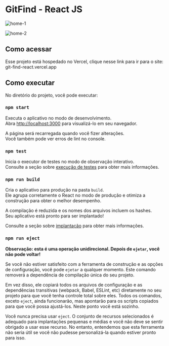 # GitFind - React JS

![home-1](https://github.com/cintra1/GitFind-React/assets/101955322/858ecd08-ca6a-4496-a3a9-10597a8e3813)

![home-2](https://github.com/cintra1/GitFind-React/assets/101955322/e2085471-acac-412a-9df7-89c44c3132e1)

## Como acessar

Esse projeto está hospedado no Vercel, clique nesse link para ir para o site: git-find-react.vercel.app

## Como executar

No diretório do projeto, você pode executar:

### `npm start`

Executa o aplicativo no modo de desenvolvimento.\
Abra [http://localhost:3000](http://localhost:3000) para visualizá-lo em seu navegador.

A página será recarregada quando você fizer alterações.\
Você também pode ver erros de lint no console.

### `npm test`

Inicia o executor de testes no modo de observação interativo.\
Consulte a seção sobre [execução de testes](https://facebook.github.io/create-react-app/docs/running-tests) para obter mais informações.

### `npm run build`

Cria o aplicativo para produção na pasta `build`.\
Ele agrupa corretamente o React no modo de produção e otimiza a construção para obter o melhor desempenho.

A compilação é reduzida e os nomes dos arquivos incluem os hashes.\
Seu aplicativo está pronto para ser implantado!

Consulte a seção sobre [implantação](https://facebook.github.io/create-react-app/docs/deployment) para obter mais informações.

### `npm run eject`

**Observação: esta é uma operação unidirecional. Depois de `ejetar`, você não pode voltar!**

Se você não estiver satisfeito com a ferramenta de construção e as opções de configuração, você pode `ejetar` a qualquer momento. Este comando removerá a dependência de compilação única do seu projeto.

Em vez disso, ele copiará todos os arquivos de configuração e as dependências transitivas (webpack, Babel, ESLint, etc) diretamente no seu projeto para que você tenha controle total sobre eles. Todos os comandos, exceto `eject`, ainda funcionarão, mas apontarão para os scripts copiados para que você possa ajustá-los. Neste ponto você está sozinho.

Você nunca precisa usar `eject`. O conjunto de recursos selecionados é adequado para implantações pequenas e médias e você não deve se sentir obrigado a usar esse recurso. No entanto, entendemos que esta ferramenta não seria útil se você não pudesse personalizá-la quando estiver pronto para isso.
